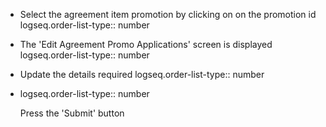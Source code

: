 - Select the agreement item promotion by clicking on on the promotion id
  logseq.order-list-type:: number
- The 'Edit Agreement Promo Applications' screen is displayed
  logseq.order-list-type:: number
- Update the details required
  logseq.order-list-type:: number
- logseq.order-list-type:: number
  
  Press the 'Submit' button